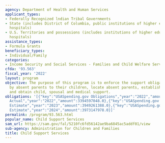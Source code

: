 ```yaml
---
agency: Department of Health and Human Services
applicant_types:
- Federally Recognized lndian Tribal Governments
- State (includes District of Columbia, public institutions of higher education and
  hospitals)
- U.S. Territories and possessions (includes institutions of higher education and
  hospitals)
assistance_types:
- Formula Grants
beneficiary_types:
- Individual/Family
categories:
- Income Security and Social Services - Families and Child Welfare Services
cfda: '93.563'
fiscal_year: '2022'
layout: program
objective: The purpose of this program is to enforce the support obligations owed
  by absent parents to their children, locate absent parents, establish paternity,
  and obtain child, spousal and medical support.
obligations: '[{"key":"USASpending.gov Obligations","year":"2022","amount":3411657967.75},{"key":"SAM.gov
  Actual","year":"2022","amount":3394597048.0},{"key":"USASpending.gov Obligations","year":"2023","amount":2984707655.31},{"key":"SAM.gov
  Estimate","year":"2023","amount":3949261388.0},{"key":"USASpending.gov Obligations","year":"2024","amount":0.0},{"key":"SAM.gov
  Estimate","year":"2024","amount":3973147978.0}]'
permalink: /program/93.563.html
popular_name: Child Support Services
sam_url: https://sam.gov/fal/5210fc6fd56142ae9ba6845ac5addf01/view
sub-agency: Administration for Children and Families
title: Child Support Services
---
```

